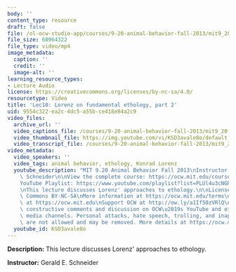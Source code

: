 ```yaml
---
body: ''
content_type: resource
draft: false
file: /ol-ocw-studio-app/courses/9-20-animal-behavior-fall-2013/mit9_20f13_lec10_360p_16_9.mp4
file_size: 68964322
file_type: video/mp4
image_metadata:
  caption: ''
  credit: ''
  image-alt: ''
learning_resource_types:
- Lecture Audio
license: https://creativecommons.org/licenses/by-nc-sa/4.0/
resourcetype: Video
title: 'Lec10: Lorenz on fundamental ethology, part 2'
uid: 9554c322-ea2c-4dc5-a55b-ce418e84a2c9
video_files:
  archive_url: ''
  video_captions_file: /courses/9-20-animal-behavior-fall-2013/mit9_20f13_lec10_captions.vtt
  video_thumbnail_file: https://img.youtube.com/vi/KSD3avale8o/default.jpg
  video_transcript_file: /courses/9-20-animal-behavior-fall-2013/mit9_20f13_lec10_transcript.pdf
video_metadata:
  video_speakers: ''
  video_tags: animal behavior, ethology, Konrad Lorenz
  youtube_description: "MIT 9.20 Animal Behavior Fall 2013\nInstructor: Gerald E.\
    \ Schneider\n\nView the complete course: https://ocw.mit.edu/courses/9-20-animal-behavior-fall-2013/\n\
    YouTube Playlist: https://www.youtube.com/playlist?list=PLUl4u3cNGP63TbPEWYEKOq8yAN8mEP_5O\n\
    \nThis lecture discusses Lorenz' approaches to ethology.\n\nLicense: Creative\
    \ Commons BY-NC-SA\nMore information at https://ocw.mit.edu/terms\nMore courses\
    \ at https://ocw.mit.edu\nSupport OCW at http://ow.ly/a1If50zVRlQ\n\nWe encourage\
    \ constructive comments and discussion on OCW\u2019s YouTube and other social\
    \ media channels. Personal attacks, hate speech, trolling, and inappropriate comments\
    \ are not allowed and may be removed. More details at https://ocw.mit.edu/comments."
  youtube_id: KSD3avale8o
---
```

**Description:** This lecture discusses Lorenz' approaches to ethology.

**Instructor:** Gerald E. Schneider